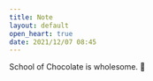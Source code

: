 ```yaml
---
title: Note
layout: default
open_heart: true
date: 2021/12/07 08:45
---
```


School of Chocolate is wholesome. 👀
